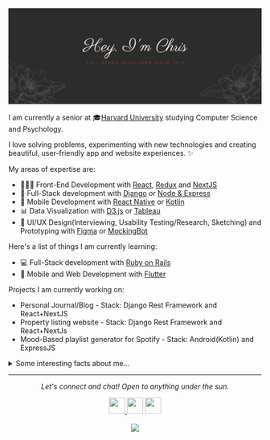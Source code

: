 
<img src="Hey. I'm Chris (1).png" alt="Hero image">


I am currently a senior at 🎓[Harvard University](https://www.harvard.edu/) studying Computer Science and Psychology.

I love solving problems, experimenting with new technologies and creating beautiful, user-friendly app and website experiences. ✨

My areas of expertise are:
- 👩🏻‍💻 Front-End Development with [React](https://reactjs.org/), [Redux](https://react-redux.js.org/) and [NextJS](https://nextjs.org/)
- 💾 Full-Stack development with [Django](https://www.djangoproject.com/) or [Node & Express](https://expressjs.com/)
- 📱 Mobile Development with [React Native](https://reactnative.dev/) or  [Kotlin](https://kotlinlang.org/)
- 📊 Data Visualization with [D3.js](https://d3js.org/) or [Tableau](https://www.tableau.com/)
- 🌹 UI/UX Design(Interviewing, Usability Testing/Research, Sketching) and Prototyping with [Figma](https://www.figma.com/) or [MockingBot](https://mockingbot.com/)


Here's a list of things I am currently learning:

- 💻 Full-Stack development with [Ruby on Rails](https://rubyonrails.org/)
- 📱 Mobile and Web Development with [Flutter](https://flutter.dev/)

Projects I am currently working on:
- Personal Journal/Blog - Stack: Django Rest Framework and React+NextJS
- Property listing website - Stack: Django Rest Framework and React+NextJs
- Mood-Based playlist generator for Spotify - Stack: Android(Kotlin) and ExpressJS


<details>
  <summary>Some interesting facts about me...</summary>
  <br>
  <p><i>Siri play ME! by Taylor Swift ft. Brendon Urie 🎶</i><p>

  - I love aeroplanes✈️ and anything to do with Aviation. 
  - I love video games 🎮. Current favorites: FIFA 20 and Red Dead Redemption 2.
  - I enjoy hobbyist game development in my free time.
  - My go to jams when coding: Afrobeats!⭐️
 
  ![My github stats](https://github-readme-stats.vercel.app/api?username=chrismunene&show_icons=true)
</details>

<hr>
<p align="center">
  <i>Let's connect and chat! Open to anything under the sun.</i>

  <p align="center">
    <a href="https://twitter.com/the_chrismunene" alt="Twitter">
    <img height="32" width="32" src="https://unpkg.com/simple-icons@v3/icons/twitter.svg" />
    </a>
    <a href="https://www.linkedin.com/in/jayehernandez/" alt="Linkedin"><img height="32" width="32" src="https://unpkg.com/simple-icons@v3/icons/linkedin.svg" /></a>
    <a href="mailto:munenechristoph@gmail.com" alt="Contact me"><img height="32" width="32" src="https://unpkg.com/simple-icons@v3/icons/gmail.svg" /></a>
  </p>

  <p align="center">
    <img align="center" src="https://visitor-badge.glitch.me/badge?page_id=chrismunene.visitor-badge">
  </p>
</p>
